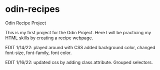 # odin-recipes
Odin Recipe Project

This is my first project for the Odin Project. Here I will be practicing my HTML skills by creating a recipe webpage.

EDIT 1/14/22: played around with CSS added background color, changed font-size, font-family, font color. 

EDIT 1/16/22: updated css by adding class attribute. Grouped selectors.
